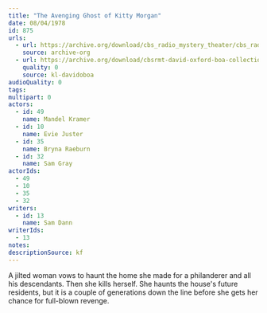 ```yaml
---
title: "The Avenging Ghost of Kitty Morgan"
date: 08/04/1978
id: 875
urls: 
  - url: https://archive.org/download/cbs_radio_mystery_theater/cbs_radio_mystery_theater-0851-0900.zip/cbs_radio_mystery_theater-0851-0900%2Fcbsrmt_0875_the_avenging_ghost_of_kitty_morgan.mp3
    source: archive-org
  - url: https://archive.org/download/cbsrmt-david-oxford-boa-collection/CBSRMT-780804-0875-The-Avenging-Ghost-of-Kitty-Morgan-(128-48)_WBBM-JE-{BoA}.mp3
    quality: 0
    source: kl-davidoboa
audioQuality: 0
tags: 
multipart: 0
actors:  
  - id: 49
    name: Mandel Kramer  
  - id: 10
    name: Evie Juster  
  - id: 35
    name: Bryna Raeburn  
  - id: 32
    name: Sam Gray
actorIds:  
  - 49  
  - 10  
  - 35  
  - 32
writers:  
  - id: 13
    name: Sam Dann
writerIds:  
  - 13
notes: 
descriptionSource: kf
---
```

A jilted woman vows to haunt the home she made for a philanderer and all his descendants. Then she kills herself. She haunts the house's future residents, but it is a couple of generations down the line before she gets her chance for full-blown revenge.
